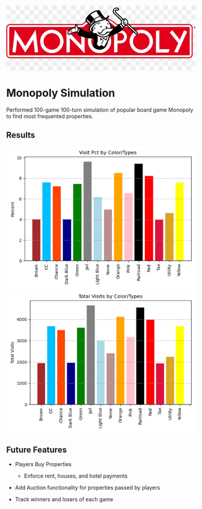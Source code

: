 ![monopoly logo](monopoly.jpg "Monopoly Simulation")
# Monopoly Simulation
Performed 100-game 100-turn simulation of popular board game Monopoly to find most frequented properties.

## Results
![Visit Frequency by Percentage](graphs/percent.png)
![Visit Frequency by Total Visits](graphs/totalVisits.png)

## Future Features
- Players Buy Properties
  - Enforce rent, houses, and hotel payments

- Add Auction functionality for properties passed by players

- Track winners and losers of each game
